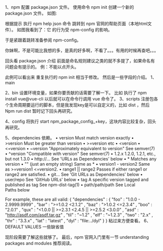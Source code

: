 1、npm 配置 package.json 文件。
使用命令 npm init 创建一个新的 package.json 文件。
如图:

根据提示 执行 npm help json 命令 跳转到 npm 官网的帮助页面（本地html文件）。
如图我看到了：它 的行为受 npm-config 的影响。

于是紧跟着跳转准备参阅 npm-config。

你妹啊，不是可能比我想的多，是真的好多啊，不看了。。。有用的时候再查吧。。。

回头看 package.json 介绍 前面是命名规则建议之类的就不多提了，如果命名有问题会有提示的。
例：不能以点开头。

此例可以看出来 重复执行的 npm init 相当于修改。 
然后是一些字段的介绍。
1、main 

2、bin 设置环境变量，如果你要贡献的话需要了解一下。
比如 执行了 npm install vue@vue-cli 以后就可以在命令行调用 vue 命令了。
3、scripts 注册包各个生命周期要运行的脚本，但是我发现key是可以自定义的，比如 dist ，然后 
Npm run dist 暂时记下回头再研究。

4、config 将执行 start npm_package_config_+key，这块内容比较复杂，回头再研究。

5、dependencies  依赖。
• version Must match version exactly
• >version Must be greater than version
• >=version etc
• <version
• <=version
• ~version "Approximately equivalent to version" See semver(7)
• ^version "Compatible with version" See semver(7)
• 1.2.x 1.2.0, 1.2.1, etc., but not 1.3.0
• http://... See 'URLs as Dependencies' below
• * Matches any version
• "" (just an empty string) Same as *
• version1 - version2 Same as >=version1 <=version2.
• range1 || range2 Passes if either range1 or range2 are satisfied.
• git... See 'Git URLs as Dependencies' below
• user/repo See 'GitHub URLs' below
• tag A specific version tagged and published as tag See npm-dist-tag(1)
• path/path/path See Local Paths below

For example, these are all valid:
{ "dependencies" :
  { "foo" : "1.0.0 - 2.9999.9999"
  , "bar" : ">=1.0.2 <2.1.2"
  , "baz" : ">1.0.2 <=2.3.4"
  , "boo" : "2.0.1"
  , "qux" : "<1.0.0 || >=2.3.1 <2.4.5 || >=2.5.2 <3.0.0"
  , "asd" : "http://asdf.com/asdf.tar.gz"
  , "til" : "~1.2"
  , "elf" : "~1.2.3"
  , "two" : "2.x"
  , "thr" : "3.3.x"
  , "lat" : "latest"
  , "dyl" : "file:../dyl"
  }
}
粘过来方便查看。
6、DEFAULT VALUES 一些缺省值


现阶段需要了解这些就够了。
最后，npm 官网入门里有一节 understanding packages and modules 推荐阅读。
